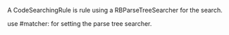 A CodeSearchingRule is rule using a RBParseTreeSearcher
for the search.

use #matcher: for setting the parse tree searcher.
